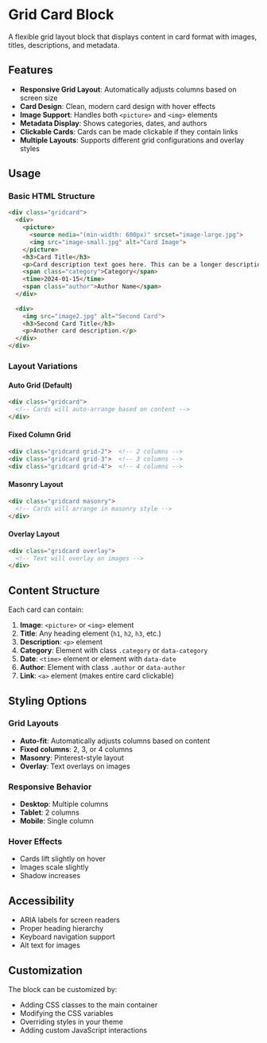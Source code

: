 # Grid Card Block

A flexible grid layout block that displays content in card format with images, titles, descriptions, and metadata.

## Features

- **Responsive Grid Layout**: Automatically adjusts columns based on screen size
- **Card Design**: Clean, modern card design with hover effects
- **Image Support**: Handles both `<picture>` and `<img>` elements
- **Metadata Display**: Shows categories, dates, and authors
- **Clickable Cards**: Cards can be made clickable if they contain links
- **Multiple Layouts**: Supports different grid configurations and overlay styles

## Usage

### Basic HTML Structure

```html
<div class="gridcard">
  <div>
    <picture>
      <source media="(min-width: 600px)" srcset="image-large.jpg">
      <img src="image-small.jpg" alt="Card Image">
    </picture>
    <h3>Card Title</h3>
    <p>Card description text goes here. This can be a longer description.</p>
    <span class="category">Category</span>
    <time>2024-01-15</time>
    <span class="author">Author Name</span>
  </div>
  
  <div>
    <img src="image2.jpg" alt="Second Card">
    <h3>Second Card Title</h3>
    <p>Another card description.</p>
  </div>
</div>
```

### Layout Variations

#### Auto Grid (Default)
```html
<div class="gridcard">
  <!-- Cards will auto-arrange based on content -->
</div>
```

#### Fixed Column Grid
```html
<div class="gridcard grid-2">  <!-- 2 columns -->
<div class="gridcard grid-3">  <!-- 3 columns -->
<div class="gridcard grid-4">  <!-- 4 columns -->
```

#### Masonry Layout
```html
<div class="gridcard masonry">
  <!-- Cards will arrange in masonry style -->
</div>
```

#### Overlay Layout
```html
<div class="gridcard overlay">
  <!-- Text will overlay on images -->
</div>
```

## Content Structure

Each card can contain:

1. **Image**: `<picture>` or `<img>` element
2. **Title**: Any heading element (`h1`, `h2`, `h3`, etc.)
3. **Description**: `<p>` element
4. **Category**: Element with class `.category` or `data-category`
5. **Date**: `<time>` element or element with `data-date`
6. **Author**: Element with class `.author` or `data-author`
7. **Link**: `<a>` element (makes entire card clickable)

## Styling Options

### Grid Layouts
- **Auto-fit**: Automatically adjusts columns based on content
- **Fixed columns**: 2, 3, or 4 columns
- **Masonry**: Pinterest-style layout
- **Overlay**: Text overlays on images

### Responsive Behavior
- **Desktop**: Multiple columns
- **Tablet**: 2 columns
- **Mobile**: Single column

### Hover Effects
- Cards lift slightly on hover
- Images scale slightly
- Shadow increases

## Accessibility

- ARIA labels for screen readers
- Proper heading hierarchy
- Keyboard navigation support
- Alt text for images

## Customization

The block can be customized by:
- Adding CSS classes to the main container
- Modifying the CSS variables
- Overriding styles in your theme
- Adding custom JavaScript interactions 
